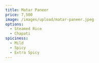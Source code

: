 ```yaml
---
title: Matar Paneer
price: 7,500
image: /images/upload/matar-paneer.jpeg
options:
  - Steamed Rice
  - Chapati
spiciness:
  - Mild
  - Spicy
  - Extra Spicy
---
```

